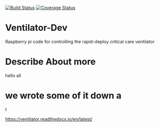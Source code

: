 [![Build Status](https://travis-ci.com/CohenLabPrinceton/Ventilator-Dev.svg?branch=master)](https://travis-ci.com/CohenLabPrinceton/Ventilator-Dev)
[![Coverage Status](https://coveralls.io/repos/github/CohenLabPrinceton/Ventilator-Dev/badge.svg)](https://coveralls.io/github/CohenLabPrinceton/Ventilator-Dev)

# Ventilator-Dev
Raspberry pi code for controlling the rapid-deploy critical care ventilator 

# Describe About more

hello all

# we wrote some of it down a
t

https://ventilator.readthedocs.io/en/latest/


